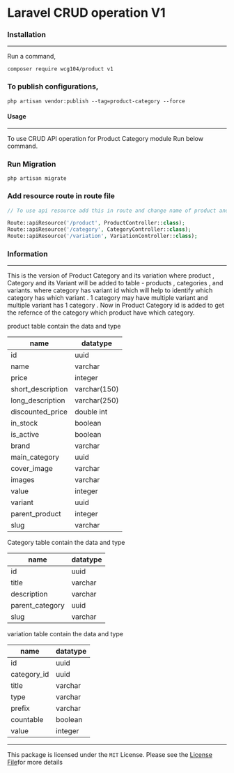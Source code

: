 Laravel CRUD operation V1
======



### Installation
-----

Run a command,

```
composer require wcg104/product v1
```
### To publish configurations,

```
php artisan vendor:publish --tag=product-category --force
```



#### Usage
-----
To use CRUD API operation for Product Category module Run below command.

### Run Migration
```
php artisan migrate
```
### Add resource route in route file
```php
// To use api resource add this in route and change name of product and category according to your requirement

Route::apiResource('/product', ProductController::class);
Route::apiResource('/category', CategoryController::class);
Route::apiResource('/variation', VariationController::class);

```


### Information
-----
This is the version of Product Category and its variation where product , Category and its Variant will be added to table - products , categories , and variants.
where category has variant id which will help to identify which category has which variant . 1 category may have multiple variant and multiple variant has 1 category . Now in Product Category id is added to get the refernce of the category which product have which category.

 product table contain the data and type 

 | name | datatype | 
| --------------- | --------------- | 
| id | uuid |
| name | varchar |
| price | integer | 
| short_description | varchar(150) | 
| long_description | varchar(250) | 
| discounted_price | double int  | 
| in_stock | boolean  | 
| is_active | boolean  | 
| brand | varchar  | 
| main_category | uuid  | 
| cover_image | varchar  | 
| images | varchar  | 
| value | integer  | 
| variant | uuid  | 
| parent_product | integer  | 
| slug | varchar  | 


 Category table contain the data and type 

 | name | datatype | 
| --------------- | --------------- | 
| id | uuid |
| title | varchar |
| description | varchar | 
| parent_category | uuid | 
| slug | varchar  | 

 variation table contain the data and type 

 | name | datatype | 
| --------------- | --------------- |
| id | uuid |
| category_id | uuid |
| title | varchar |
| type | varchar | 
| prefix | varchar | 
| countable | boolean | 
| value | integer | 

-----
This package is licensed under the `MIT` License. Please see the [License File](https://github.com/wcg104/product/blob/master/LICENSE)for more details